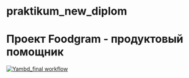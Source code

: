 # praktikum_new_diplom
# Проект Foodgram - продуктовый помощник
[![Yambd_final workflow](https://github.com/anthony-bogi/foodgram-project-react/actions/workflows/foodgram_workflows.yml/badge.svg)](https://github.com/anthony-bogi/foodgram-project-react/actions/workflows/foodgram_workflows.yml)